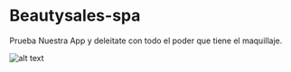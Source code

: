 # Beautysales-spa
Prueba Nuestra App y deleitate con todo el poder que tiene el maquillaje.

![alt text](http://i64.tinypic.com/8yyop2.jpg "Responsive View")

